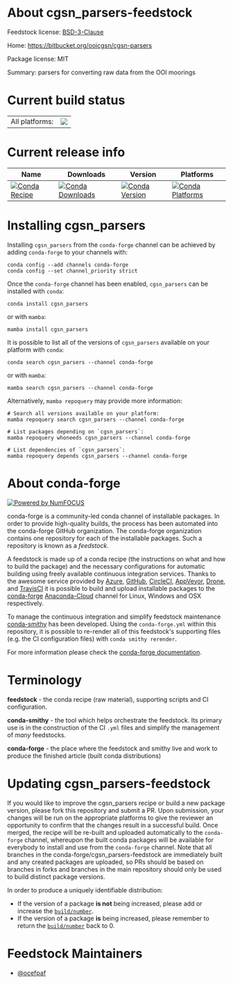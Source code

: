 About cgsn_parsers-feedstock
============================

Feedstock license: [BSD-3-Clause](https://github.com/conda-forge/cgsn_parsers-feedstock/blob/main/LICENSE.txt)

Home: https://bitbucket.org/ooicgsn/cgsn-parsers

Package license: MIT

Summary: parsers for converting raw data from the OOI moorings

Current build status
====================


<table><tr><td>All platforms:</td>
    <td>
      <a href="https://dev.azure.com/conda-forge/feedstock-builds/_build/latest?definitionId=2791&branchName=main">
        <img src="https://dev.azure.com/conda-forge/feedstock-builds/_apis/build/status/cgsn_parsers-feedstock?branchName=main">
      </a>
    </td>
  </tr>
</table>

Current release info
====================

| Name | Downloads | Version | Platforms |
| --- | --- | --- | --- |
| [![Conda Recipe](https://img.shields.io/badge/recipe-cgsn_parsers-green.svg)](https://anaconda.org/conda-forge/cgsn_parsers) | [![Conda Downloads](https://img.shields.io/conda/dn/conda-forge/cgsn_parsers.svg)](https://anaconda.org/conda-forge/cgsn_parsers) | [![Conda Version](https://img.shields.io/conda/vn/conda-forge/cgsn_parsers.svg)](https://anaconda.org/conda-forge/cgsn_parsers) | [![Conda Platforms](https://img.shields.io/conda/pn/conda-forge/cgsn_parsers.svg)](https://anaconda.org/conda-forge/cgsn_parsers) |

Installing cgsn_parsers
=======================

Installing `cgsn_parsers` from the `conda-forge` channel can be achieved by adding `conda-forge` to your channels with:

```
conda config --add channels conda-forge
conda config --set channel_priority strict
```

Once the `conda-forge` channel has been enabled, `cgsn_parsers` can be installed with `conda`:

```
conda install cgsn_parsers
```

or with `mamba`:

```
mamba install cgsn_parsers
```

It is possible to list all of the versions of `cgsn_parsers` available on your platform with `conda`:

```
conda search cgsn_parsers --channel conda-forge
```

or with `mamba`:

```
mamba search cgsn_parsers --channel conda-forge
```

Alternatively, `mamba repoquery` may provide more information:

```
# Search all versions available on your platform:
mamba repoquery search cgsn_parsers --channel conda-forge

# List packages depending on `cgsn_parsers`:
mamba repoquery whoneeds cgsn_parsers --channel conda-forge

# List dependencies of `cgsn_parsers`:
mamba repoquery depends cgsn_parsers --channel conda-forge
```


About conda-forge
=================

[![Powered by
NumFOCUS](https://img.shields.io/badge/powered%20by-NumFOCUS-orange.svg?style=flat&colorA=E1523D&colorB=007D8A)](https://numfocus.org)

conda-forge is a community-led conda channel of installable packages.
In order to provide high-quality builds, the process has been automated into the
conda-forge GitHub organization. The conda-forge organization contains one repository
for each of the installable packages. Such a repository is known as a *feedstock*.

A feedstock is made up of a conda recipe (the instructions on what and how to build
the package) and the necessary configurations for automatic building using freely
available continuous integration services. Thanks to the awesome service provided by
[Azure](https://azure.microsoft.com/en-us/services/devops/), [GitHub](https://github.com/),
[CircleCI](https://circleci.com/), [AppVeyor](https://www.appveyor.com/),
[Drone](https://cloud.drone.io/welcome), and [TravisCI](https://travis-ci.com/)
it is possible to build and upload installable packages to the
[conda-forge](https://anaconda.org/conda-forge) [Anaconda-Cloud](https://anaconda.org/)
channel for Linux, Windows and OSX respectively.

To manage the continuous integration and simplify feedstock maintenance
[conda-smithy](https://github.com/conda-forge/conda-smithy) has been developed.
Using the ``conda-forge.yml`` within this repository, it is possible to re-render all of
this feedstock's supporting files (e.g. the CI configuration files) with ``conda smithy rerender``.

For more information please check the [conda-forge documentation](https://conda-forge.org/docs/).

Terminology
===========

**feedstock** - the conda recipe (raw material), supporting scripts and CI configuration.

**conda-smithy** - the tool which helps orchestrate the feedstock.
                   Its primary use is in the construction of the CI ``.yml`` files
                   and simplify the management of *many* feedstocks.

**conda-forge** - the place where the feedstock and smithy live and work to
                  produce the finished article (built conda distributions)


Updating cgsn_parsers-feedstock
===============================

If you would like to improve the cgsn_parsers recipe or build a new
package version, please fork this repository and submit a PR. Upon submission,
your changes will be run on the appropriate platforms to give the reviewer an
opportunity to confirm that the changes result in a successful build. Once
merged, the recipe will be re-built and uploaded automatically to the
`conda-forge` channel, whereupon the built conda packages will be available for
everybody to install and use from the `conda-forge` channel.
Note that all branches in the conda-forge/cgsn_parsers-feedstock are
immediately built and any created packages are uploaded, so PRs should be based
on branches in forks and branches in the main repository should only be used to
build distinct package versions.

In order to produce a uniquely identifiable distribution:
 * If the version of a package **is not** being increased, please add or increase
   the [``build/number``](https://docs.conda.io/projects/conda-build/en/latest/resources/define-metadata.html#build-number-and-string).
 * If the version of a package **is** being increased, please remember to return
   the [``build/number``](https://docs.conda.io/projects/conda-build/en/latest/resources/define-metadata.html#build-number-and-string)
   back to 0.

Feedstock Maintainers
=====================

* [@ocefpaf](https://github.com/ocefpaf/)

